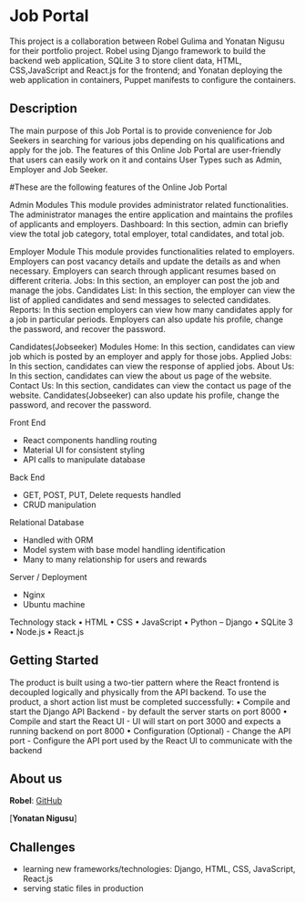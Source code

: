 # Job Portal


This project is a collaboration between Robel Gulima and Yonatan Nigusu for their portfolio project. 
Robel using Django framework to build the backend web application, SQLite 3 to store client data, HTML, CSS,JavaScript and React.js for the frontend; 
and Yonatan deploying the web application in containers,  Puppet manifests to configure the containers.

## Description 
The main purpose of this Job Portal is to provide convenience for Job Seekers in searching for various jobs depending on his qualifications and apply for the job.
The features of this Online Job Portal are user-friendly that users can easily work on it and contains User Types such as Admin, Employer and Job Seeker.

#These are the following features of the Online Job Portal

Admin Modules
This module provides administrator related functionalities. The administrator manages the entire application and maintains the profiles of applicants and employers.
Dashboard: In this section, admin can briefly view the total job category, total employer, total candidates, and total job.

Employer Module
This module provides functionalities related to employers. Employers can post vacancy details and update the details as and when necessary. Employers can search through applicant resumes based on different criteria.
Jobs: In this section, an employer can post the job and manage the jobs.
Candidates List: In this section, the employer can view the list of applied candidates and send messages to selected candidates.
Reports: In this section employers can view how many candidates apply for a job in particular periods.
Employers can also update his profile, change the password, and recover the password.

Candidates(Jobseeker) Modules
Home: In this section, candidates can view job which is posted by an employer and apply for those jobs.
Applied Jobs: In this section, candidates can view the response of applied jobs.
About Us: In this section, candidates can view the about us page of the website.
Contact Us: In this section, candidates can view the contact us page of the website.
Candidates(Jobseeker) can also update his profile, change the password, and recover the password.

Front End
* React components handling routing
* Material UI for consistent styling
* API calls to manipulate database

Back End
* GET, POST, PUT, Delete requests handled
* CRUD manipulation 

Relational Database
* Handled with ORM 
* Model system with base model handling identification
* Many to many relationship for users and rewards

Server / Deployment
* Nginx 
* Ubuntu machine

Technology stack
•	HTML
•	CSS
•	JavaScript
•	Python – Django
•	SQLite 3
•	Node.js
•	React.js

## Getting Started

The product is built using a two-tier pattern where the React frontend is decoupled logically and physically from the API backend. To use the product, a short action list must be completed successfully:
•	Compile and start the Django API Backend
      -	by default the server starts on port 8000
•	Compile and start the React UI
      -	UI will start on port 3000 and expects a running backend on port 8000
•	Configuration (Optional)
      -	Change the API port
      -	Configure the API port used by the React UI to communicate with the backend


## About us
**Robel**: [GitHub](https://github.com/robel625)

[**Yonatan Nigusu**]

## Challenges
- learning new frameworks/technologies: Django, HTML, CSS, JavaScript, React.js
- serving static files in production 
